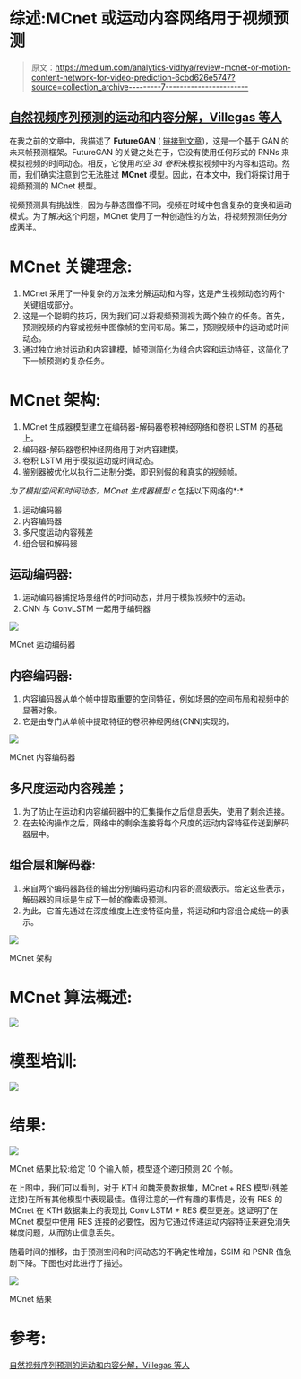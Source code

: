 # 综述:MCnet 或运动内容网络用于视频预测

> 原文：<https://medium.com/analytics-vidhya/review-mcnet-or-motion-content-network-for-video-prediction-6cbd626e5747?source=collection_archive---------7----------------------->

## [自然视频序列预测的运动和内容分解，Villegas 等人](https://arxiv.org/abs/1706.08033v2)

在我之前的文章中，我描述了 **FutureGAN** ( [链接到文章](/@ad892/review-of-futuregan-predict-future-video-frames-using-generative-adversarial-networks-gans-3120d90d54e0))，这是一个基于 GAN 的未来帧预测框架。FutureGAN 的关键之处在于，它没有使用任何形式的 RNNs 来模拟视频的时间动态。相反，它使用*时空 3d 卷积*来模拟视频中的内容和运动。然而，我们确实注意到它无法胜过 **MCnet** 模型。因此，在本文中，我们将探讨用于视频预测的 MCnet 模型。

视频预测具有挑战性，因为与静态图像不同，视频在时域中包含复杂的变换和运动模式。为了解决这个问题，MCnet 使用了一种创造性的方法，将视频预测任务分成两半。

# MCnet 关键理念:

1.  MCnet 采用了一种复杂的方法来分解运动和内容，这是产生视频动态的两个关键组成部分。
2.  这是一个聪明的技巧，因为我们可以将视频预测视为两个独立的任务。首先，预测视频的内容或视频中图像帧的空间布局。第二，预测视频中的运动或时间动态。
3.  通过独立地对运动和内容建模，帧预测简化为组合内容和运动特征，这简化了下一帧预测的复杂任务。

# MCnet 架构:

1.  MCnet 生成器模型建立在编码器-解码器卷积神经网络和卷积 LSTM 的基础上。
2.  编码器-解码器卷积神经网络用于对内容建模。
3.  卷积 LSTM 用于模拟运动或时间动态。
4.  鉴别器被优化以执行二进制分类，即识别假的和真实的视频帧。

*为了模拟空间和时间动态，MCnet 生成器模型 c* 包括以下网络的*:*

1.  运动编码器
2.  内容编码器
3.  多尺度运动内容残差
4.  组合层和解码器

## 运动编码器:

1.  运动编码器捕捉场景组件的时间动态，并用于模拟视频中的运动。
2.  CNN 与 ConvLSTM 一起用于编码器

![](img/48f16b86b61ba688a8cd38f9b2557451.png)

MCnet 运动编码器

## 内容编码器:

1.  内容编码器从单个帧中提取重要的空间特征，例如场景的空间布局和视频中的显著对象。
2.  它是由专门从单帧中提取特征的卷积神经网络(CNN)实现的。

![](img/5647250ced90fa4e14ab10416a1b3c53.png)

MCnet 内容编码器

## 多尺度运动内容残差；

1.  为了防止在运动和内容编码器中的汇集操作之后信息丢失，使用了剩余连接。
2.  在去轮询操作之后，网络中的剩余连接将每个尺度的运动内容特征传送到解码器层中。

## 组合层和解码器:

1.  来自两个编码器路径的输出分别编码运动和内容的高级表示。给定这些表示，解码器的目标是生成下一帧的像素级预测。
2.  为此，它首先通过在深度维度上连接特征向量，将运动和内容组合成统一的表示。

![](img/244ca24c3a39fd463d66a191d08830c7.png)

MCnet 架构

# MCnet 算法概述:

![](img/3a02d8ad75890ca4feec3bd868a2c8b6.png)

# 模型培训:

![](img/beefe802e88afb31ce54ecc9b3ba8f88.png)

# 结果:

![](img/861803e9bba52f013550d6da3d438087.png)

MCnet 结果比较:给定 10 个输入帧，模型逐个递归预测 20 个帧。

在上图中，我们可以看到，对于 KTH 和魏茨曼数据集，MCnet + RES 模型(残差连接)在所有其他模型中表现最佳。值得注意的一件有趣的事情是，没有 RES 的 MCnet 在 KTH 数据集上的表现比 Conv LSTM + RES 模型更差。这证明了在 MCnet 模型中使用 RES 连接的必要性，因为它通过传递运动内容特征来避免消失梯度问题，从而防止信息丢失。

随着时间的推移，由于预测空间和时间动态的不确定性增加，SSIM 和 PSNR 值急剧下降。下图也对此进行了描述。

![](img/9c25eb1f7eb333955d21593c85c221ba.png)

MCnet 结果

# 参考:

[自然视频序列预测的运动和内容分解，Villegas 等人](https://arxiv.org/abs/1706.08033)